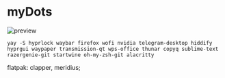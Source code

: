 # myDots

![preview](https://github.com/NedoJavadev/myDots/blob/main/preview/preview.png)


```
yay -S hyprlock waybar firefox wofi nvidia telegram-desktop hiddify hyprgui waypaper transmission-qt wps-office thunar copyq sublime-text razergenie-git startwine oh-my-zsh-git alacritty
```
flatpak: clapper, meridius;
